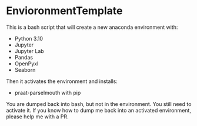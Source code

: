 # EnvioronmentTemplate

This is a bash script that will create a new anaconda environment with:  
- Python 3.10  
- Jupyter  
- Jupyter Lab  
- Pandas  
- OpenPyxl  
- Seaborn  

Then it activates the environment and installs:  
- praat-parselmouth with pip  

You are dumped back into bash, but not in the environment.  You still need to activate it.  If you know how to dump me back into an activated environment, please help me with a PR.
